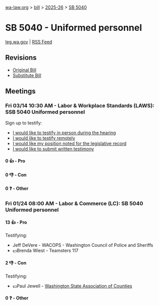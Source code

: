 [wa-law.org](/) > [bill](/bill/) > [2025-26](/bill/2025-26/) > [SB 5040](/bill/2025-26/sb/5040/)

# SB 5040 - Uniformed personnel
[leg.wa.gov](https://app.leg.wa.gov/billsummary?BillNumber=5040&Year=2025&Initiative=false) | [RSS Feed](./rss.xml)

## Revisions
* [Original Bill](1/)
* [Substitute Bill](S/)

## Meetings
### Fri 03/14 10:30 AM - Labor & Workplace Standards (LAWS): SSB 5040 Uniformed personnel
Sign up to testify:
* [I would like to testify in person during the hearing](https://app.leg.wa.gov/csi/Testifier/Add?chamber=House&mId=32990&aId=165371&caId=26283&tId=1)
* [I would like to testify remotely](https://app.leg.wa.gov/csi/Testifier/Add?chamber=House&mId=32990&aId=165371&caId=26283&tId=2)
* [I would like my position noted for the legislative record](https://app.leg.wa.gov/csi/Testifier/Add?chamber=House&mId=32990&aId=165371&caId=26283&tId=3)
* [I would like to submit written testimony](https://app.leg.wa.gov/csi/Testifier/Add?chamber=House&mId=32990&aId=165371&caId=26283&tId=4)

#### 0 👍 - Pro

#### 0 👎 - Con

#### 0 ❓ - Other

### Fri 01/24 08:00 AM - Labor & Commerce (LC): SB 5040 Uniformed personnel
#### 13 👍 - Pro
Testifying:
* Jeff DeVere - WACOPS - Washington Council of Police and Sheriffs
* 💵Brenda Wiest - Teamsters 117

#### 2 👎 - Con
Testifying:
* 💵Paul Jewell - [Washington State Association of Counties](/org/washington_state_association_of_counties/)

#### 0 ❓ - Other
